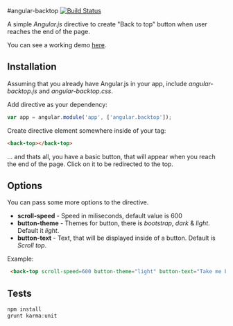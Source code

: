 #angular-backtop [![Build Status](https://travis-ci.org/padsbanger/angular-backtop.svg)](https://travis-ci.org/padsbanger/angular-backtop)

A simple *Angular.js* directive to create "Back to top" button when user reaches the end of the page.

You can see a working demo [here](http://padsbanger.github.io/angular-backtop/demo/).

## Installation

Assuming that you already have Angular.js in your app, include *angular-backtop.js* and *angular-backtop.css*.

Add directive as your dependency:

```js
var app = angular.module('app', ['angular.backtop']);
```

Create directive element somewhere inside of your *<body>* tag:

```html
<back-top></back-top>
```

... and thats all, you have a basic button, that will appear when you reach the end of the page. Click on it to be redirected to the top.

## Options

You can pass some more options to the directive.

  - **scroll-speed** - Speed in miliseconds, default value is 600
  - **button-theme** - Themes for button, there is *bootstrap*, *dark* & *light*. Default it *light*.
  - **button-text** - Text, that will be displayed inside of a button. Default is *Scroll top*.


Example:

```html
 <back-top scroll-speed=600 button-theme="light" button-text="Take me back"></back-top>
```

## Tests

```js
npm install
grunt karma:unit
```
